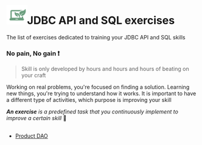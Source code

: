 # <img src="https://raw.githubusercontent.com/bobocode-projects/resources/master/image/logo_transparent_background.png" height=50/>JDBC API and SQL exercises
The list of exercises dedicated to training your JDBC API and SQL skills

### No pain, No gain :heavy_exclamation_mark:

> Skill is only developed by hours and hours and hours of beating on your craft

Working on real problems, you're focused on finding a solution. Learning new things, you're trying to understand how it works.
It is important to have a different type of activities, which purpose is improving your skill 

***An exercise** is a predefined task that you continuously implement to improve a certain skill* :muscle:
##
* [Product DAO](https://github.com/bobocode-projects/jdbc-api-exercises/tree/master/product-dao)

